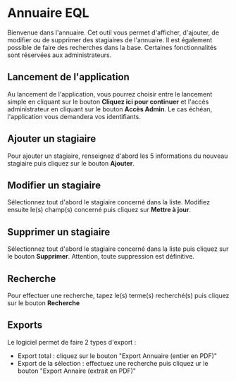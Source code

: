 # Annuaire EQL

Bienvenue dans l'annuaire. Cet outil vous permet d'afficher, d'ajouter, de modifier ou de supprimer des stagiaires de l'annuaire. Il est également possible de faire des recherches dans la base. Certaines fonctionnalités sont réservées aux administrateurs. 

## Lancement de l'application 
Au lancement de l'application, vous pourrez choisir entre le lancement simple en cliquant sur le bouton **Cliquez ici pour continuer** et l'accès administrateur en cliquant sur le bouton **Accès Admin**. Le cas échéan, l'application vous demandera vos identifiants. 

## Ajouter un stagiaire 
Pour ajouter un stagiaire, renseignez d'abord les 5 informations du nouveau stagiaire puis cliquez sur le bouton **Ajouter**.  

## Modifier un stagiaire 
Sélectionnez tout d'abord le stagiaire concerné dans la liste. Modifiez ensuite le(s) champ(s) concerné puis cliquez sur **Mettre à jour**. 

## Supprimer un stagiaire 
Sélectionnez tout d'abord le stagiaire concerné dans la liste puis cliquez sur le bouton **Supprimer**. Attention, toute suppression est définitive. 

## Recherche 
Pour effectuer une recherche, tapez le(s) terme(s) recherché(s) puis cliquez sur le bouton **Recherche**

## Exports 
Le logiciel permet de faire 2 types d'export : 
- Export total : cliquez sur le bouton "Export Annuaire (entier en PDF)" 
- Export de la sélection : effectuez une recherche puis cliquez ur le bouton "Export Annaire (extrait en PDF)" 
